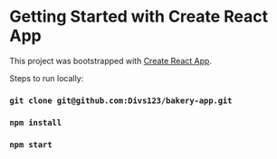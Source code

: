 # Getting Started with Create React App

This project was bootstrapped with [Create React App](https://github.com/facebook/create-react-app).


Steps to run locally:

### `git clone git@github.com:Divs123/bakery-app.git`
### `npm install`

### `npm start`


